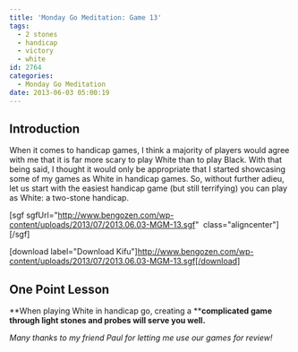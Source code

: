```yaml
---
title: 'Monday Go Meditation: Game 13'
tags:
  - 2 stones
  - handicap
  - victory
  - white
id: 2764
categories:
  - Monday Go Meditation
date: 2013-06-03 05:00:19
---
```


## Introduction

When it comes to handicap games, I think a majority of players would agree with me that it is far more scary to play White than to play Black. With that being said, I thought it would only be appropriate that I started showcasing some of my games as White in handicap games. So, without further adieu, let us start with the easiest handicap game (but still terrifying) you can play as White: a two-stone handicap.

[sgf sgfUrl="http://www.bengozen.com/wp-content/uploads/2013/07/2013.06.03-MGM-13.sgf"  class="aligncenter"][/sgf]

[download label="Download Kifu"]http://www.bengozen.com/wp-content/uploads/2013/07/2013.06.03-MGM-13.sgf[/download]

## **One Point Lesson**

**When playing White in handicap go, creating a ****complicated game through light stones and probes will serve you well.**

_Many thanks to my friend Paul for letting me use our games for review!_